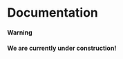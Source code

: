 # Documentation

<a class="sbox" target="_blank" rel="noopener">
    <div class="sbox-content">
    	<h4><b>Warning<b><h4>
    	<p>We are currently under construction!</p>
    </div>
</a>
	